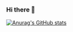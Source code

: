 ### Hi there 👋

[![Anurag's GitHub stats](https://github-readme-stats.vercel.app/api?username=omin23)](https://github.com/anuraghazra/github-readme-stats)
